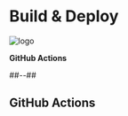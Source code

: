 <!-- .slide: class="transition bg-blue" -->
# Build & Deploy
![logo](./assets/images/services/pipelines/logo.svg)

**GitHub Actions**

##--##

## GitHub Actions